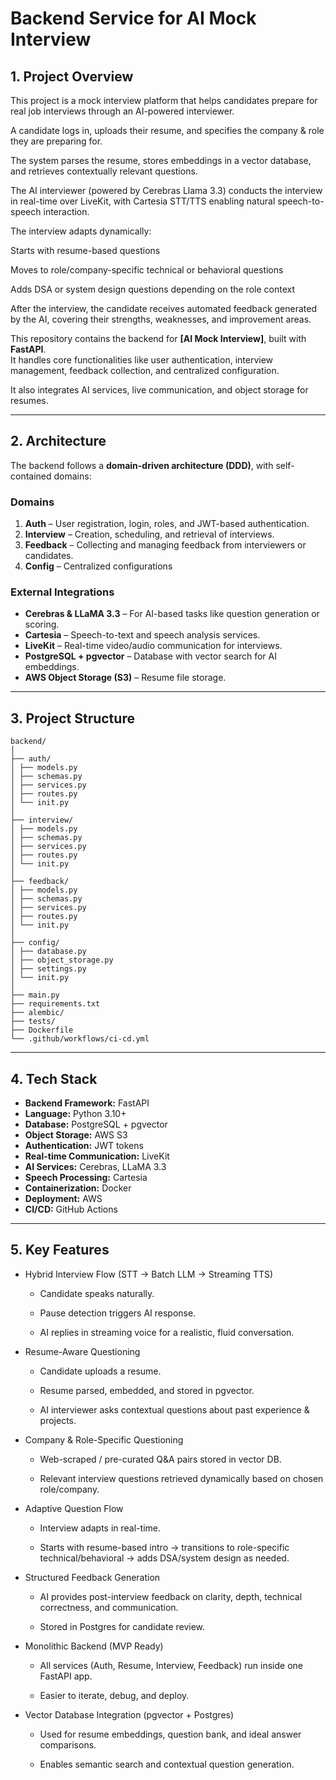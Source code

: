 # Backend Service for AI Mock Interview

## 1. Project Overview

This project is a mock interview platform that helps candidates prepare for real job interviews through an AI-powered interviewer.

A candidate logs in, uploads their resume, and specifies the company & role they are preparing for.

The system parses the resume, stores embeddings in a vector database, and retrieves contextually relevant questions.

The AI interviewer (powered by Cerebras Llama 3.3) conducts the interview in real-time over LiveKit, with Cartesia STT/TTS enabling natural speech-to-speech interaction.

The interview adapts dynamically:

Starts with resume-based questions

Moves to role/company-specific technical or behavioral questions

Adds DSA or system design questions depending on the role context

After the interview, the candidate receives automated feedback generated by the AI, covering their strengths, weaknesses, and improvement areas.

This repository contains the backend for **[AI Mock Interview]**, built with **FastAPI**.  
It handles core functionalities like user authentication, interview management, feedback collection, and centralized configuration.  

It also integrates AI services, live communication, and object storage for resumes.

---

## 2. Architecture
The backend follows a **domain-driven architecture (DDD)**, with self-contained domains:

### **Domains**
1. **Auth** – User registration, login, roles, and JWT-based authentication.
2. **Interview** – Creation, scheduling, and retrieval of interviews.
3. **Feedback** – Collecting and managing feedback from interviewers or candidates.
4. **Config** – Centralized configurations

### **External Integrations**
- **Cerebras & LLaMA 3.3** – For AI-based tasks like question generation or scoring.
- **Cartesia** – Speech-to-text and speech analysis services.
- **LiveKit** – Real-time video/audio communication for interviews.
- **PostgreSQL + pgvector** – Database with vector search for AI embeddings.
- **AWS Object Storage (S3)** – Resume file storage.

---

## 3. Project Structure

```
backend/
│
├── auth/
│ ├── models.py
│ ├── schemas.py
│ ├── services.py
│ ├── routes.py
│ └── init.py
│
├── interview/
│ ├── models.py
│ ├── schemas.py
│ ├── services.py
│ ├── routes.py
│ └── init.py
│
├── feedback/
│ ├── models.py
│ ├── schemas.py
│ ├── services.py
│ ├── routes.py
│ └── init.py
│
├── config/
│ ├── database.py
│ ├── object_storage.py
│ ├── settings.py
│ └── init.py
│
├── main.py
├── requirements.txt
├── alembic/
├── tests/
├── Dockerfile
└── .github/workflows/ci-cd.yml
```

---

## 4. Tech Stack
- **Backend Framework:** FastAPI
- **Language:** Python 3.10+
- **Database:** PostgreSQL + pgvector
- **Object Storage:** AWS S3
- **Authentication:** JWT tokens
- **Real-time Communication:** LiveKit
- **AI Services:** Cerebras, LLaMA 3.3
- **Speech Processing:** Cartesia
- **Containerization:** Docker
- **Deployment:** AWS
- **CI/CD:** GitHub Actions

---

## 5. Key Features

- Hybrid Interview Flow (STT → Batch LLM → Streaming TTS)

    - Candidate speaks naturally.

    - Pause detection triggers AI response.

    - AI replies in streaming voice for a realistic, fluid conversation.

- Resume-Aware Questioning

    - Candidate uploads a resume.

    - Resume parsed, embedded, and stored in pgvector.

    - AI interviewer asks contextual questions about past experience & projects.

- Company & Role-Specific Questioning

    - Web-scraped / pre-curated Q&A pairs stored in vector DB.

    - Relevant interview questions retrieved dynamically based on chosen role/company.

- Adaptive Question Flow

    - Interview adapts in real-time.

    - Starts with resume-based intro → transitions to role-specific technical/behavioral → adds DSA/system design as needed.

- Structured Feedback Generation

    - AI provides post-interview feedback on clarity, depth, technical correctness, and communication.

    - Stored in Postgres for candidate review.

- Monolithic Backend (MVP Ready)

    - All services (Auth, Resume, Interview, Feedback) run inside one FastAPI app.

    - Easier to iterate, debug, and deploy.

- Vector Database Integration (pgvector + Postgres)

    - Used for resume embeddings, question bank, and ideal answer comparisons.

    - Enables semantic search and contextual question generation.